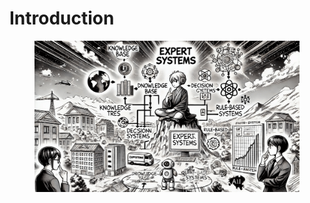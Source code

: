 # Introduction

<figure><img src="../.gitbook/assets/expert-introduction-min.png" alt=""><figcaption></figcaption></figure>
